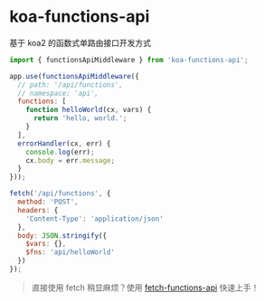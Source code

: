 
# koa-functions-api

基于 koa2 的函数式单路由接口开发方式

```js
import { functionsApiMiddleware } from 'koa-functions-api';

app.use(functionsApiMiddleware({
  // path: '/api/functions',
  // namespace: 'api',
  functions: [
    function helloWorld(cx, vars) {
      return 'hello, world.';
    }
  ],
  errorHandler(cx, err) {
    console.log(err);
    cx.body = err.message;
  }
}));
```

```js
fetch('/api/functions', {
  method: 'POST',
  headers: {
    'Content-Type': 'application/json'
  },
  body: JSON.stringify({
    $vars: {},
    $fns: 'api/helloWorld'
  })
});
```

> 直接使用 fetch 稍显麻烦？使用 [fetch-functions-api](https://github.com/famanoder/fetch-functions-api) 快速上手！